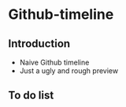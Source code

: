 # Github-timeline

## Introduction
- Naive Github timeline
- Just a ugly and rough preview 

## To do list

